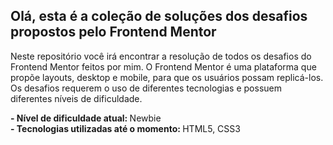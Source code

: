 <h2>Olá, esta é a coleção de soluções dos desafios propostos pelo Frontend Mentor</h2>

Neste repositório você irá encontrar a resolução de todos os desafios do Frontend Mentor feitos por mim. O Frontend Mentor é uma plataforma que propõe layouts, desktop e mobile, para que os usuários possam replicá-los. Os desafios requerem o uso de diferentes tecnologias e possuem diferentes níveis de dificuldade.

<strong>- Nível de dificuldade atual: </strong> Newbie <br>
<strong>- Tecnologias utilizadas até o momento: </strong> HTML5, CSS3
